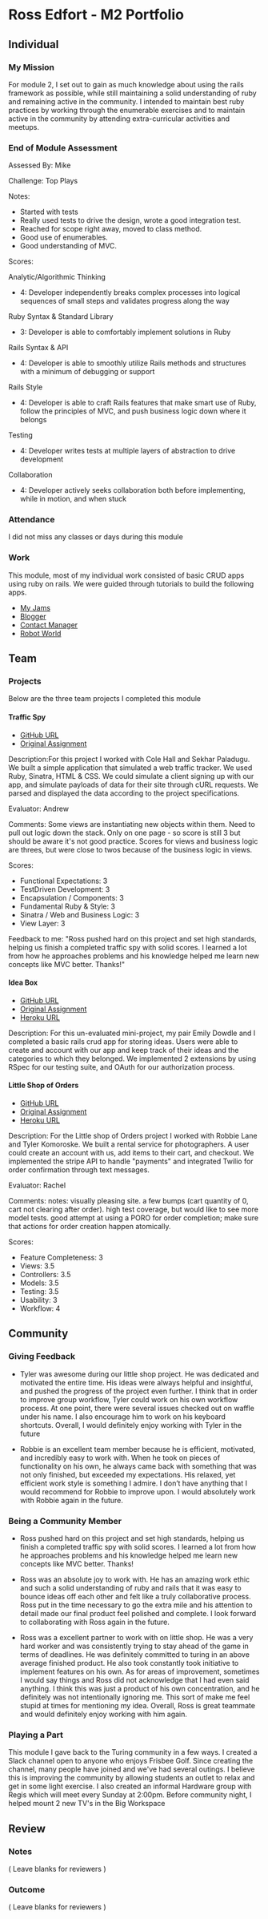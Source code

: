 # Ross Edfort - M2 Portfolio

## Individual

### My Mission

For module 2, I set out to gain as much knowledge about using the rails framework
as possible, while still maintaining a solid understanding of ruby and remaining
active in the community. I intended to maintain best ruby practices by working through the
enumerable exercises and to maintain active in the community by attending extra-curricular activities
and meetups.

### End of Module Assessment

Assessed By: Mike

Challenge: Top Plays

Notes:

* Started with tests
* Really used tests to drive the design, wrote a good integration test.
* Reached for scope right away, moved to class method.
* Good use of enumerables.
* Good understanding of MVC.

Scores:

Analytic/Algorithmic Thinking

* 4: Developer independently breaks complex processes into logical sequences of small steps and validates progress along the way

Ruby Syntax & Standard Library

* 3: Developer is able to comfortably implement solutions in Ruby

Rails Syntax & API

* 4: Developer is able to smoothly utilize Rails methods and structures with a minimum of debugging or support

Rails Style

* 4: Developer is able to craft Rails features that make smart use of Ruby, follow the principles of MVC, and push business logic down where it belongs

Testing

* 4: Developer writes tests at multiple layers of abstraction to drive development

Collaboration

* 4: Developer actively seeks collaboration both before implementing, while in motion, and when stuck

### Attendance

I did not miss any classes or days during this module

### Work

This module, most of my individual work consisted of basic CRUD apps using ruby on rails. We were guided through tutorials to build the following apps.

* [My Jams](https://github.com/rossedfort/my-jams)
* [Blogger](https://github.com/rossedfort/blogger)
* [Contact Manager](https://github.com/rossedfort/contact_manager)
* [Robot World](https://github.com/rossedfort/robot_world)

## Team

### Projects

Below are the three team projects I completed this module

#### Traffic Spy

* [GitHub URL](https://github.com/rossedfort/src_traffic_spy)
* [Original Assignment](https://github.com/turingschool/curriculum/blob/master/source/projects/traffic_spy.markdown)

Description:For this project I worked with Cole Hall and Sekhar Paladugu. We built a simple application that simulated
a web traffic tracker. We used Ruby, Sinatra, HTML & CSS. We could simulate a client signing up with our app,
and simulate payloads of data for their site through cURL requests. We parsed and displayed the data according
to the project specifications.

Evaluator: Andrew

Comments: Some views are instantiating new objects within them. Need to pull out logic down the stack. Only on one page - so score is still 3 but should be aware it's not good practice. Scores for views and business logic are threes, but were close to twos because of the business logic in views.

Scores:
* Functional Expectations: 3
* TestDriven Development: 3
* Encapsulation / Components: 3
* Fundamental Ruby & Style: 3
* Sinatra / Web and Business Logic: 3
* View Layer: 3

Feedback to me: "Ross pushed hard on this project and set high standards, helping us finish a completed traffic spy with solid scores. I learned a lot from how he approaches problems and his knowledge helped me learn new concepts like MVC better. Thanks!"

#### Idea Box

* [GitHub URL](https://github.com/rossedfort/idea_box)
* [Original Assignment](https://github.com/turingschool/challenges/blob/master/rails-mini-project.markdown)
* [Heroku URL](http://lit-lake-7364.herokuapp.com/)

Description: For this un-evaluated mini-project, my pair Emily Dowdle and I completed
a basic rails crud app for storing ideas. Users were able to create and account with our app
and keep track of their ideas and the categories to which they belonged. We implemented
2 extensions by using RSpec for our testing suite, and OAuth for our authorization process.

#### Little Shop of Orders

* [GitHub URL](https://github.com/robbielane/lens_lease)
* [Original Assignment](https://github.com/turingschool/curriculum/blob/master/source/projects/little_shop.markdown)
* [Heroku URL](http://lens-lease.herokuapp.com/)

Description: For the Little shop of Orders project I worked with Robbie Lane and Tyler Komoroske. We built a rental service for photographers. A user could create an account with us, add items to their cart, and checkout. We implemented the stripe API to handle "payments" and integrated Twilio for order confirmation through text messages.

Evaluator: Rachel

Comments: notes: visually pleasing site. a few bumps (cart quantity of 0, cart not clearing after order).
high test coverage, but would like to see more model tests. good attempt at using a PORO for order completion;
make sure that actions for order creation happen atomically.

Scores:

* Feature Completeness: 3
* Views: 3.5
* Controllers: 3.5
* Models: 3.5
* Testing: 3.5
* Usability: 3
* Workflow: 4

## Community

### Giving Feedback

* Tyler was awesome during our little shop project. He was dedicated and motivated the entire time. His ideas were always helpful and insightful, and pushed the progress of the project even further. I think that in order to improve group workflow, Tyler could work on his own workflow process. At one point, there were several issues checked out on waffle under his name. I also encourage him to work on his keyboard shortcuts. Overall, I would definitely enjoy working with Tyler in the future

* Robbie is an excellent team member because he is efficient, motivated, and incredibly easy  to work with. When he took on pieces of functionality on his own, he always came back with something that was not only finished, but exceeded my expectations. His relaxed, yet efficient work style is something I admire. I don’t have anything that I would recommend for Robbie to improve upon. I would absolutely work with Robbie again in the future.

### Being a Community Member

* Ross pushed hard on this project and set high standards, helping us finish a completed traffic spy with solid scores. I learned a lot from how he approaches problems and his knowledge helped me learn new concepts like MVC better. Thanks!

* Ross was an absolute joy to work with. He has an amazing work ethic and such a solid understanding of ruby and rails that it was easy to bounce ideas off each other and felt like a truly collaborative process. Ross put in the time necessary to go the extra mile and his attention to detail made our final product feel polished and complete. I look forward to collaborating with Ross again in the future.

* Ross was a excellent partner to work with on little shop. He was a very hard worker and was consistently trying to stay ahead of the game in terms of deadlines. He was definitely committed to turing in an above average finished product. He also took constantly took initiative to implement features on his own. As for areas of improvement, sometimes I would say things and Ross did not acknowledge that I had even said anything. I think this was just a product of his own concentration, and he definitely was not intentionally ignoring me. This sort of make me feel stupid at times for mentioning my idea. Overall, Ross is great teammate and would definitely enjoy working with him again.

### Playing a Part

This module I gave back to the Turing community in a few ways. I created a Slack channel open to anyone who enjoys Frisbee Golf.
Since creating the channel, many people have joined and we've had several outings. I believe this is improving the community
by allowing students an outlet to relax and get in some light exercise. I also created an informal Hardware group with Regis which
will meet every Sunday at 2:00pm. Before community night, I helped mount 2 new TV's
in the Big Workspace

## Review

### Notes

( Leave blanks for reviewers )

### Outcome

( Leave blanks for reviewers )

